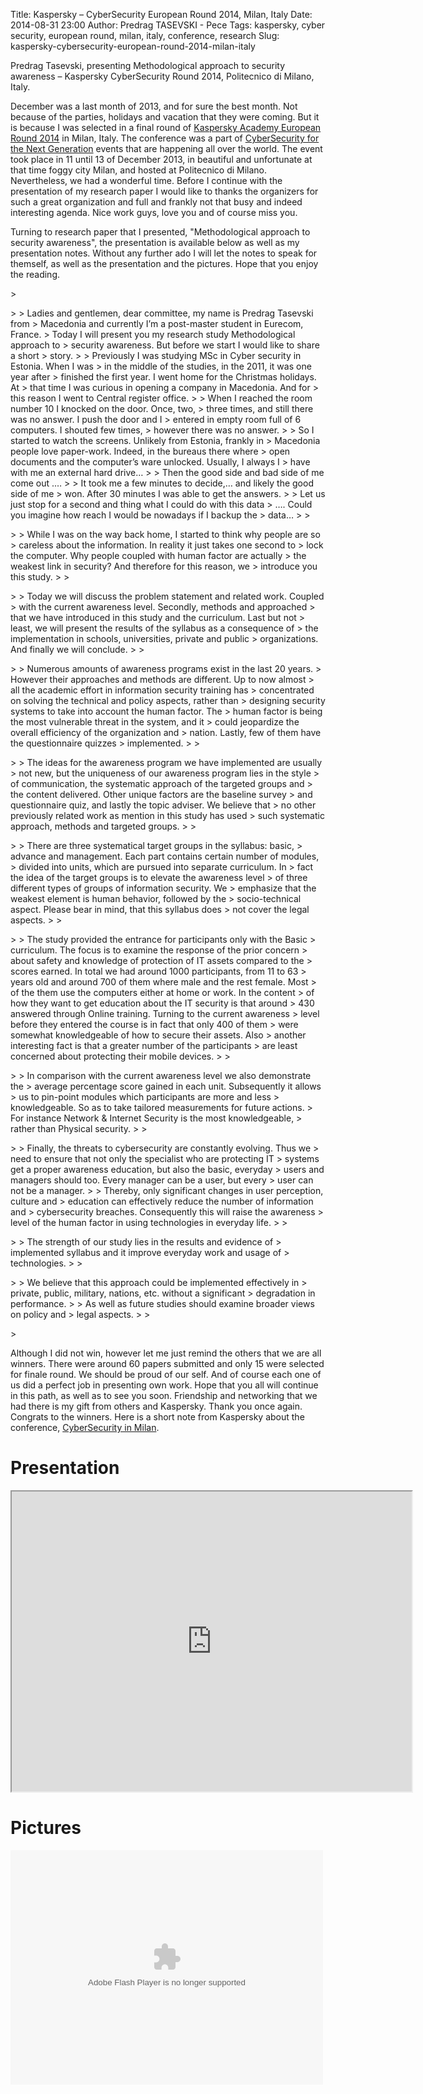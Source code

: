Title: Kaspersky – CyberSecurity European Round 2014, Milan, Italy
Date: 2014-08-31 23:00
Author: Predrag TASEVSKI - Pece
Tags: kaspersky, cyber security, european round, milan, italy, conference, research
Slug: kaspersky-cybersecurity-european-round-2014-milan-italy

Predrag Tasevski, presenting Methodological approach to security
awareness – Kaspersky CyberSecurity Round 2014, Politecnico di Milano,
Italy.

</p>

December was a last month of 2013, and for sure the best month. Not
because of the parties, holidays and vacation that they were coming. But
it is because I was selected in a final round of [Kaspersky Academy
European Round
2014](http://academy.kaspersky.com/cybersecurity/european-round-2014/)
in Milan, Italy. The conference was a part of [CyberSecurity for the
Next Generation](http://academy.kaspersky.com/cybersecurity/) events
that are happening all over the world. The event took place in 11 until
13 of December 2013, in beautiful and unfortunate at that time foggy
city Milan, and hosted at Politecnico di Milano. Nevertheless, we had a
wonderful time. Before I continue with the presentation of my research
paper I would like to thanks the organizers for such a great
organization and full and frankly not that busy and indeed interesting
agenda. Nice work guys, love you and of course miss you.

</p>

Turning to research paper that I presented, "Methodological approach to
security awareness", the presentation is available below as well as my presentation notes.
Without any further ado I will let the notes to speak for themself, as
well as the presentation and the pictures. Hope that you enjoy the
reading.

</p>
<p>
> </p>
>
> Ladies and gentlemen, dear committee, my name is Predrag Tasevski from
> Macedonia and currently I’m a post-master student in Eurecom, France.
> Today I will present you my research study Methodological approach to
> security awareness. But before we start I would like to share a short
> story.
>
> Previously I was studying MSc in Cyber security in Estonia. When I was
> in the middle of the studies, in the 2011, it was one year after
> finished the first year. I went home for the Christmas holidays. At
> that time I was curious in opening a company in Macedonia. And for
> this reason I went to Central register office.
>
> When I reached the room number 10 I knocked on the door. Once, two,
> three times, and still there was no answer. I push the door and I
> entered in empty room full of 6 computers. I shouted few times,
> however there was no answer.
>
> So I started to watch the screens. Unlikely from Estonia, frankly in
> Macedonia people love paper-work. Indeed, in the bureaus there where
> open documents and the computer’s ware unlocked. Usually, I always I
> have with me an external hard drive…
>
> Then the good side and bad side of me come out .…
>
> It took me a few minutes to decide,… and likely the good side of me
> won. After 30 minutes I was able to get the answers.
>
> Let us just stop for a second and thing what I could do with this data
> …. Could you imagine how reach I would be nowadays if I backup the
> data…
>
> </p>
>
> While I was on the way back home, I started to think why people are so
> careless about the information. In reality it just takes one second to
> lock the computer. Why people coupled with human factor are actually
> the weakest link in security? And therefore for this reason, we
> introduce you this study.
>
> </p>
>
> Today we will discuss the problem statement and related work. Coupled
> with the current awareness level. Secondly, methods and approached
> that we have introduced in this study and the curriculum. Last but not
> least, we will present the results of the syllabus as a consequence of
> the implementation in schools, universities, private and public
> organizations. And finally we will conclude.
>
> </p>
>
> Numerous amounts of awareness programs exist in the last 20 years.
> However their approaches and methods are different. Up to now almost
> all the academic effort in information security training has
> concentrated on solving the technical and policy aspects, rather than
> designing security systems to take into account the human factor. The
> human factor is being the most vulnerable threat in the system, and it
> could jeopardize the overall efficiency of the organization and
> nation. Lastly, few of them have the questionnaire quizzes
> implemented.
>
> </p>
>
> The ideas for the awareness program we have implemented are usually
> not new, but the uniqueness of our awareness program lies in the style
> of communication, the systematic approach of the targeted groups and
> the content delivered. Other unique factors are the baseline survey
> and questionnaire quiz, and lastly the topic adviser. We believe that
> no other previously related work as mention in this study has used
> such systematic approach, methods and targeted groups.
>
> </p>
>
> There are three systematical target groups in the syllabus: basic,
> advance and management. Each part contains certain number of modules,
> divided into units, which are pursued into separate curriculum. In
> fact the idea of the target groups is to elevate the awareness level
> of three different types of groups of information security. We
> emphasize that the weakest element is human behavior, followed by the
> socio-technical aspect. Please bear in mind, that this syllabus does
> not cover the legal aspects.
>
> </p>
>
> The study provided the entrance for participants only with the Basic
> curriculum. The focus is to examine the response of the prior concern
> about safety and knowledge of protection of IT assets compared to the
> scores earned. In total we had around 1000 participants, from 11 to 63
> years old and around 700 of them where male and the rest female. Most
> of the them use the computers either at home or work. In the content
> of how they want to get education about the IT security is that around
> 430 answered through Online training. Turning to the current awareness
> level before they entered the course is in fact that only 400 of them
> were somewhat knowledgeable of how to secure their assets. Also
> another interesting fact is that a greater number of the participants
> are least concerned about protecting their mobile devices.
>
> </p>
>
> In comparison with the current awareness level we also demonstrate the
> average percentage score gained in each unit. Subsequently it allows
> us to pin-point modules which participants are more and less
> knowledgeable. So as to take tailored measurements for future actions.
> For instance Network & Internet Security is the most knowledgeable,
> rather than Physical security.
>
> </p>
>
> Finally, the threats to cybersecurity are constantly evolving. Thus we
> need to ensure that not only the specialist who are protecting IT
> systems get a proper awareness education, but also the basic, everyday
> users and managers should too. Every manager can be a user, but every
> user can not be a manager.
>
> Thereby, only significant changes in user perception, culture and
> education can effectively reduce the number of information and
> cybersecurity breaches. Consequently this will raise the awareness
> level of the human factor in using technologies in everyday life.
>
> </p>
>
> The strength of our study lies in the results and evidence of
> implemented syllabus and it improve everyday work and usage of
> technologies.
>
> </p>
>
> We believe that this approach could be implemented effectively in
> private, public, military, nations, etc. without a significant
> degradation in performance.
>
> As well as future studies should examine broader views on policy and
> legal aspects.
>
> </p>
> <p>

</p>

Although I did not win, however let me just remind the others that we
are all winners. There were around 60 papers submitted and only 15 were
selected for finale round. We should be proud of our self. And of course
each one of us did a perfect job in presenting own work. Hope that you
all will continue in this path, as well as to see you soon. Friendship
and networking that we had there is my gift from others and Kaspersky.
Thank you once again. Congrats to the winners. Here is a short note from
Kaspersky about the conference, [CyberSecurity in
Milan](http://academy.kaspersky.com/cybersecurity-in-milano/ "CyberSecurity in Milan - Kaspersky").

</p>

Presentation
============

<iframe src="https://docs.google.com/file/d/0B1472nuKPMN5ZjRJeEhKczdQS0E/preview" width="640" height="480"></iframe>

Pictures
========

<object width="500" height="375"> <param name="flashvars" value="offsite=true&lang=en-us&page_show_url=%2Fphotos%2F29569957%40N00%2Fsets%2F72157648705166198%2Fshow%2F&page_show_back_url=%2Fphotos%2F29569957%40N00%2Fsets%2F72157648705166198%2F&set_id=72157648705166198&jump_to="></param> <param name="movie" value="https://www.flickr.com/apps/slideshow/show.swf?v=1811922554"></param> <param name="allowFullScreen" value="true"></param><embed type="application/x-shockwave-flash" src="https://www.flickr.com/apps/slideshow/show.swf?v=1811922554" allowFullScreen="true" flashvars="offsite=true&lang=en-us&page_show_url=%2Fphotos%2F29569957%40N00%2Fsets%2F72157648705166198%2Fshow%2F&page_show_back_url=%2Fphotos%2F29569957%40N00%2Fsets%2F72157648705166198%2F&set_id=72157648705166198&jump_to=" width="500" height="375"></embed></object>
